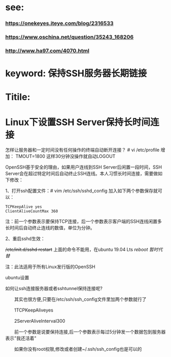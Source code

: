 # see:
### https://onekeyes.iteye.com/blog/2316533
### https://www.oschina.net/question/35243_168206
### http://www.ha97.com/4070.html

# keyword: 保持SSH服务器长期链接
# Titile:
# Linux下设置SSH Server保持长时间连接

怎样让服务器和一定时间没有任何操作的终端自动断开连接？ # vi /etc/profile 增加： TMOUT=1800 这样30分钟没操作就自动LOGOUT

 

OpenSSH基于安全的理由，如果用户连线到SSH Server后闲置一段时间，SSH Server会在超过特定时间后自动终止SSH连线。本人习惯长时间连接，需要做如下修改：

1、打开ssh配置文件：# vim /etc/ssh/sshd_config
加入如下两个参数保存就可以：

    TCPKeepAlive yes
    ClientAliveCountMax 360

注：前一个参数表示要保持TCP连接，后一个参数表示客户端的SSH连线闲置多长时间后自动终止连线的数值，单位为分钟。

2、重启sshd生效：

   ~~/etc/init.d/sshd restart~~
   上面的命令不能用，在ubuntu 19.04 Lts
   *reboot 暂时代替*

注：此法适用于所有Linux发行版的OpenSSH

 

ubuntu设置

如何让ssh连接服务器或者sshtunnel保持连接呢?

　　其实也很方便,只要在/etc/ssh/ssh_config文件里加两个参数就行了

　　1TCPKeepAliveyes

　　2ServerAliveInterval300

　　前一个参数是说要保持连接,后一个参数表示每过5分钟发一个数据包到服务器表示"我还活着"

　　如果你没有root权限,修改或者创建~/.ssh/ssh_config也是可以的
  



